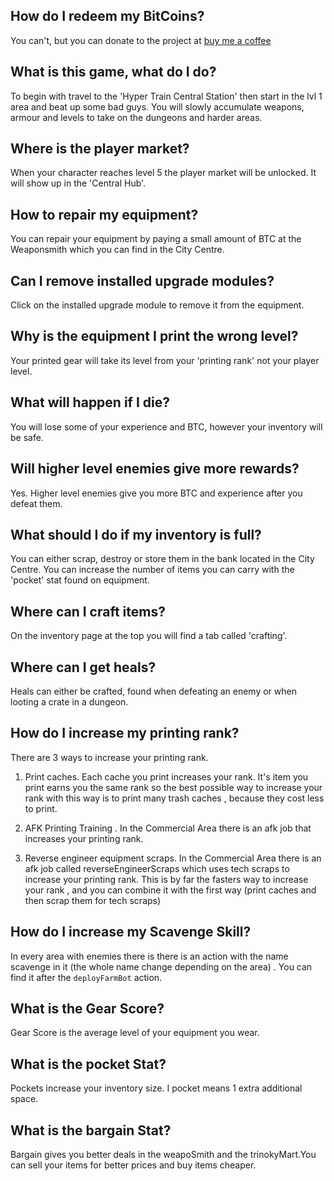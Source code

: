 ## How do I redeem my BitCoins?
You can't, but you can donate to the project at [buy me a coffee](https://www.buymeacoffee.com/cybercodeonline)

## What is this game, what do I do?
To begin with travel to the 'Hyper Train Central Station' then start in the lvl 1 area and beat up some bad guys. You will slowly accumulate weapons, armour and levels to take on the dungeons and harder areas.

## Where is the player market?
When your character reaches level 5 the player market will be unlocked. It will show up in the 'Central Hub'. 

## How to repair my equipment?
You can repair your equipment by paying a small amount of BTC at the Weaponsmith which you can find in the City Centre.

## Can I remove installed upgrade modules?
Click on the installed upgrade module to remove it from the equipment.

## Why is the equipment I print the wrong level?
Your printed gear will take its level from your 'printing rank' not your player level.

## What will happen if I die?
You will lose some of your experience and BTC, however your inventory will be safe.

## Will higher level enemies give more rewards?
Yes. Higher level enemies give you more BTC and experience after you defeat them.

## What should I do if my inventory is full?
You can either scrap, destroy or store them in the bank located in the City Centre. You can increase the number of items you can carry with the 'pocket' stat found on equipment.

## Where can I craft items?
On the inventory page at the top you will find a tab called 'crafting'.

## Where can I get heals?
Heals can either be crafted, found when defeating an enemy or when looting a crate in a dungeon.

## How do I increase my printing rank?
There are 3 ways to increase your printing rank.  

1. Print caches. Each cache you print increases your rank. It's item you print earns you the same rank so the best possible way to increase your rank with this way is to print many trash caches , because they cost less to print.  

2. AFK Printing Training . In the Commercial Area there is an afk job that increases your printing rank.  

3. Reverse engineer equipment scraps. In the Commercial Area there is an afk job called reverseEngineerScraps which uses tech scraps to increase your printing rank. This is by far the fasters way to increase your rank , and you can combine it with the first way (print caches and then scrap them for tech scraps)

## How do I increase my Scavenge Skill?
In every area with enemies there is there is an action with the name scavenge in it (the whole name change depending on the area) . You can find it after the `deployFarmBot` action.

## What is the Gear Score?
Gear Score is the average level of your equipment you wear.

## What is the pocket Stat?
Pockets increase your inventory size. I pocket means 1 extra additional space.

## What is the bargain Stat?
Bargain gives you better deals in the weapoSmith and the trinokyMart.You can sell your items for better prices and buy items cheaper.
